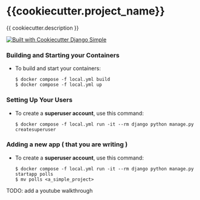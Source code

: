 # {{cookiecutter.project_name}}

{{ cookiecutter.description }}

[![Built with Cookiecutter Django Simple](https://img.shields.io/badge/built%20with-Cookiecutter%20Django%20Simple-3399ff.svg?logo=cookiecutter)](https://github.com/jsheffie/cookiecutter-django-simple/)


### Building and Starting your Containers


- To build and start your containers:

      $ docker compose -f local.yml build
      $ docker compose -f local.yml up

### Setting Up Your Users

- To create a **superuser account**, use this command:

      $ docker compose -f local.yml run -it --rm django python manage.py createsuperuser


### Adding a new app ( that you are writing )

- To create a **superuser account**, use this command:

      $ docker compose -f local.yml run -it --rm django python manage.py startapp polls
      $ mv polls <a_simple_project>

TODO: add a youtube walkthrough